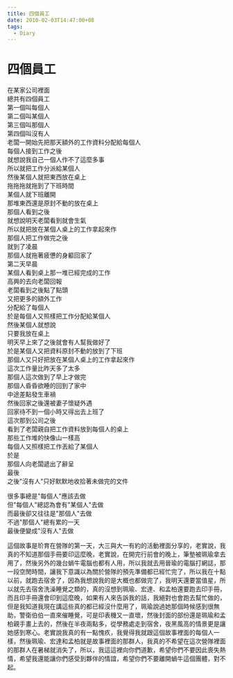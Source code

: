 ```yaml
---
title: 四個員工
date: 2010-02-03T14:47:00+08
tags:
  - Diary
---
```

# 四個員工

在某家公司裡面  
總共有四個員工  
第一個叫每個人  
第二個叫某個人  
第三個叫那個人  
第四個叫沒有人  
老闆一開始先把那天額外的工作資料分配給每個人  
每個人接到工作之後  
就想說我自己一個人作不了這麼多事  
所以就把工作分派給某個人  
然後某個人就把東西放在桌上  
拖拖拖就拖到了下班時間  
某個人就下班離開  
那堆東西還是原封不動的放在桌上  
那個人看到之後  
就想說明天老闆看到就會生氣  
所以就把放在某個人桌上的工作拿起來作  
那個人把工作做完之後  
就到了凌晨  
那個人就拖著疲憊的身軀回家了  
第二天早晨  
某個人看到桌上那一堆已經完成的工作  
高興的去向老闆回報  
老闆看到之後點了點頭  
又把更多的額外工作  
分配給了每個人  
於是每個人又照樣把工作分配給某個人  
然後某個人就想說  
只要我放在桌上  
明天早上來了之後就會有人幫我做好了  
於是某個人又把資料原封不動的放到了下班  
那個人又只好把放在某個人桌上的工作拿起來作  
這次工作量比昨天多了太多  
那個人這次做到了早上才做完  
那個人昏昏欲睡的回到了家中  
中途差點發生車禍  
然後回家之後還被妻子懷疑外遇  
回家待不到一個小時又得出去上班了  
這次那到公司之後  
看到了老闆親自把工作資料放到每個人的桌上  
那些工作堆的快像山一樣高  
每個人又照樣把工作丟給了某個人  
於是  
那個人向老闆遞出了辭呈  
最後  
之後"沒有人"只好默默地收拾著未做完的文件  
  
很多事總是"每個人"應該去做  
但"每個人"總認為會有"某個人"去做  
而最後卻又往往是"那個人"去做  
不過"那個人"總有累的一天  
最後便變成"沒有人"去做  
  
這個故事是玠育在營隊的第一天，大三與大一有約的活動裡面分享的，老實說，我真的不知道那個手冊要印這麼晚，老實說，在開完行前會的晚上，筆墊被珮瑜拿去用了，然後另外的幾台蝸牛電腦也都有人用，所以我就去用晉瑜的電腦打網誌，那一段空閒時間，讓我下意識以為關於營隊的預先準備都已經忙完了，所以我在十點以前，就跑去宿舍了，因為我想說我的是大概也都做完了，我明天還要當值星，所以就先去宿舍洗澡睡覺之類的，真的沒想到珮瑜、宏達、和孟柏還要跑去印手冊，而且印手冊還會印到這麼晚，如果有人來告訴我的話，我絕對也會跑去幫忙做的，但是我知道我現在講這些真的都已經沒什麼用了，珮瑜說過她那個時候感到很無助，警衛伯伯一直來催睡覺，可是印表機又一直壞，然後封面的部份還是珮瑜和孟柏親手畫上去的，然後在半夜兩點多，從學務處走到宿舍，夜黑風高的情景更是讓她感到寒心。老實說我真的有一點愧疚，我覺得我就跟這個故事裡面的每個人一樣，然後珮瑜、宏達和孟柏就是故事裡面的那群人，我真的不希望在這次營隊裡面的那群人在暑梯就消失了，所以，我這這裡向你們道歉，希望你們不要因此喪失熱情，希望我還能讓你們感受到夥伴的情誼，希望你們不要離開蝸牛這個團體，對不起。
